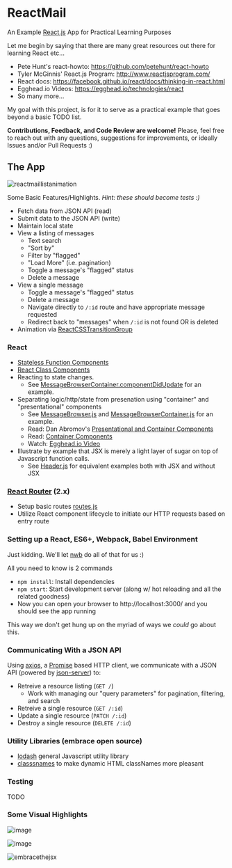 # ReactMail

An Example [React.js](https://facebook.github.io/react/index.html) App for Practical Learning Purposes

Let me begin by saying that there are many great resources out there for learning React etc...

- Pete Hunt's react-howto: https://github.com/petehunt/react-howto
- Tyler McGinnis' React.js Program: http://www.reactjsprogram.com/
- React docs: https://facebook.github.io/react/docs/thinking-in-react.html
- Egghead.io Videos: https://egghead.io/technologies/react
- So many more...

My goal with this project, is for it to serve as a practical example that goes beyond a basic TODO list.

**Contributions, Feedback, and Code Review are welcome!** Please, feel free to reach out with any questions, suggestions for improvements, or ideally Issues and/or Pull Requests :)

## The App

![reactmaillistanimation](https://cloud.githubusercontent.com/assets/1240178/14709257/f80d4ec6-078c-11e6-95bc-63c5c2817da8.gif)

Some Basic Features/Highlights. _Hint: these should become tests :)_

- Fetch data from JSON API (read)
- Submit data to the JSON API (write)
- Maintain local state
- View a listing of messages
  - Text search
  - "Sort by"
  - Filter by "flagged"
  - "Load More" (i.e. pagination)
  - Toggle a message's "flagged" status
  - Delete a message
- View a single message
  - Toggle a message's "flagged" status
  - Delete a message
  - Navigate directly to `/:id` route and have appropriate message requested
  - Redirect back to "messages" when `/:id` is not found OR is deleted
- Animation via [ReactCSSTransitionGroup](https://facebook.github.io/react/docs/animation.html)

### React

- [Stateless Function Components](https://facebook.github.io/react/docs/reusable-components.html#stateless-functions)
- [React Class Components](https://facebook.github.io/react/docs/component-specs.html)
- Reacting to state changes.
  - See [MessageBrowserContainer.componentDidUpdate](./src/components/MessageBrowser/MessageBrowserContainer.js) for an example.
- Separating logic/http/state from presenation using "container" and "presentational" components
  - See [MessageBrowser.js](./src/components/MessageBrowser/MessageBrowser.js) and [MessageBrowserContainer.js](./src/components/MessageBrowser/MessageBrowserContainer.js) for an example.
  - Read: Dan Abromov's [Presentational and Container Components](https://medium.com/@dan_abramov/smart-and-dumb-components-7ca2f9a7c7d0#.nxmg5vhby)
  - Read: [Container Components](https://medium.com/@learnreact/container-components-c0e67432e005#.o2nv78kp1)
  - Watch: [Egghead.io Video](https://egghead.io/lessons/react-increasing-reusability-with-react-container-components)
- Illustrate by example that JSX is merely a light layer of sugar on top of Javascript function calls.
  - See [Header.js](./src/components/Header.js) for equivalent examples both with JSX and without JSX

### [React Router](https://github.com/reactjs/react-router) (2.x)

- Setup basic routes [routes.js](./src/routes.js)
- Utilize React component lifecycle to initiate our HTTP requests based on entry route

### Setting up a React, ES6+, Webpack, Babel Environment

Just kidding. We'll let [nwb](https://github.com/insin/nwb) do all of that for us :)

All you need to know is 2 commands

- `npm install`: Install dependencies
- `npm start`: Start development server (along w/ hot reloading and all the related goodness)
- Now you can open your browser to http://localhost:3000/ and you should see the app running

This way we don't get hung up on the myriad of ways we *could* go about this.

### Communicating With a JSON API

Using [axios](https://github.com/mzabriskie/axios), a [Promise](https://developer.mozilla.org/en-US/docs/Web/JavaScript/Reference/Global_Objects/Promise) based HTTP client, we communicate with a JSON API (powered by [json-server](https://github.com/typicode/json-server)) to:

- Retreive a resource listing (`GET /`)
  - Work with managing our "query parameters" for pagination, filtering, and search
- Retreive a single resource (`GET /:id`)
- Update a single resource (`PATCH /:id`)
- Destroy a single resource (`DELETE /:id`)

### Utility Libraries (embrace open source)

- [lodash](https://lodash.com/docs) general Javascript utility library
- [classsnames](https://github.com/JedWatson/classnames) to make dynamic HTML classNames more pleasant

### Testing

TODO

### Some Visual Highlights

![image](https://cloud.githubusercontent.com/assets/1240178/14581298/7b94dd6c-03a6-11e6-9a2e-b083e7f01746.png)

![image](https://cloud.githubusercontent.com/assets/1240178/14581305/bccbd18c-03a6-11e6-9023-a71a0d2f7676.png)

![embracethejsx](https://cloud.githubusercontent.com/assets/1240178/14581308/ca584060-03a6-11e6-8155-e3dd735bfe66.png)
